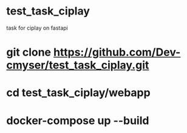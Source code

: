 # test_task_ciplay
task for ciplay on fastapi

# git clone https://github.com/Dev-cmyser/test_task_ciplay.git
# cd test_task_ciplay/webapp
# docker-compose up --build
